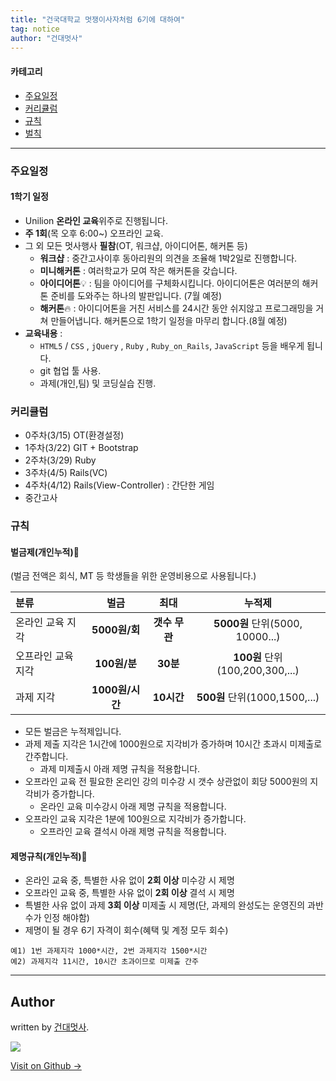 ```yaml
---
title: "건국대학교 멋쟁이사자처럼 6기에 대하여"
tag: notice
author: "건대멋사"
---
```



#### 카테고리
- [주요일정](#주요일정)
- [커리큘럼](#커리큘럼)
- [규칙](#규칙)
- [벌칙](#벌칙)


---

<a id="#주요일정"></a>
### 주요일정
#### 1학기 일정
- Unilion **온라인 교육**위주로 진행됩니다.
- **주 1회**(목 오후 6:00~) 오프라인 교육.
- 그 외 모든 멋사행사 **필참**(OT, 워크샵, 아이디어톤, 해커톤 등)
  - **워크샵** : 중간고사이후 동아리원의 의견을 조율해 1박2일로 진행합니다.
  - **미니해커톤** : 여러학교가 모여 작은 해커톤을 갖습니다.
  - **아이디어톤**:bulb: : 팀을 아이디어를 구체화시킵니다. 아이디어톤은 여러분의 해커톤 준비를 도와주는 하나의 발판입니다. (7월 예정)
  - **해커톤**:fire: : 아이디어톤을 거친 서비스를 24시간 동안 쉬지않고 프로그래밍을 거쳐 만들어냅니다. 해커톤으로 1학기 일정을 마무리 합니다.(8월 예정)
- **교육내용** : 
    - `HTML5` / `CSS` , `jQuery` , `Ruby` , `Ruby_on_Rails`, `JavaScript` 등을 배우게 됩니다.
    - git 협업 툴 사용.
    - 과제(개인,팀) 및 코딩실습 진행.

<a id="#커리큘럼"></a>
### 커리큘럼

- 0주차(3/15) OT(환경설정)
- 1주차(3/22) GIT + Bootstrap
- 2주차(3/29) Ruby
- 3주차(4/5) Rails(VC)
- 4주차(4/12) Rails(View-Controller) : 간단한 게임
- 중간고사

<a id="#규칙"></a>
### 규칙

#### 벌금제(개인누적):cop:
(벌금 전액은 회식, MT 등 학생들을 위한 운영비용으로 사용됩니다.)


|   분류  | 벌금           |     최대      |  누적제      |
| :----- | :-----------: | :----------: | :----------: |
| 온라인 교육 지각    | **5000원/회** |   **갯수 무관**  | **5000원** 단위(5000, 10000...)|
| 오프라인 교육 지각    | **100원/분**   |   **30분**  | **100원** 단위(100,200,300,...)|
| 과제 지각    | **1000원/시간**   |   **10시간**  |**500원** 단위(1000,1500,...)|

- 모든 벌금은 누적제입니다.
- 과제 제출 지각은 1시간에 1000원으로 지각비가 증가하며 10시간 초과시 미제출로 간주합니다.
  - 과제 미제출시 아래 제명 규칙을 적용합니다.
- 오프라인 교육 전 필요한 온리인 강의 미수강 시 갯수 상관없이 회당 5000원의 지각비가 증가합니다.
  - 온라인 교육 미수강시 아래 제명 규칙을 적용합니다.
- 오프라인 교육 지각은 1분에 100원으로 지각비가 증가합니다.
  - 오프라인 교육 결석시 아래 제명 규칙을 적용합니다.

#### 제명규칙(개인누적):cop:
- 온라인 교육 중, 특별한 사유 없이 **2회 이상** 미수강 시 제명
- 오프라인 교육 중, 특별한 사유 없이 **2회 이상** 결석 시 제명
- 특별한 사유 없이 과제 **3회 이상** 미제출 시 제명(단, 과제의 완성도는 운영진의 과반수가 인정 해야함)
- 제명이 될 경우 6기 자격이 회수(혜택 및 계정 모두 회수)
```
예1) 1번 과제지각 1000*시간, 2번 과제지각 1500*시간
예2) 과제지각 11시간, 10시간 초과이므로 미제출 간주
```

---

## Author

written by [건대멋사](likelionkonkuk.github.io).

![](https://avatars.githubusercontent.com/likelionkonkuk?v=2&s=100)

<a href="https://github.com/likelionkonkuk" target="_blank" class="btn btn-black"><i class="fa fa-github fa-lg"></i> Visit on Github &rarr;</a>